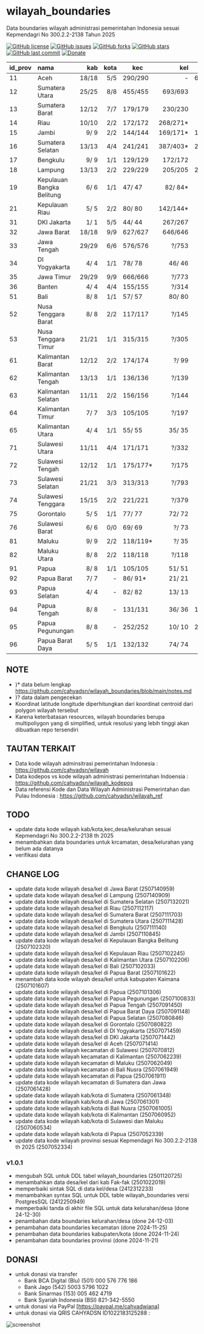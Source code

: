 # wilayah_boundaries
Data boundaries wilayah administrasi pemerintahan Indonesia sesuai Kepmendagri No 300.2.2-2138 Tahun 2025

[![GitHub license](https://img.shields.io/badge/license-MIT-blue.svg)](LICENSE)
[![GitHub issues](https://img.shields.io/github/issues/cahyadsn/wilayah_boundaries.svg)](https://github.com/cahyadsn/wilayah_boundaries/issues)
[![GitHub forks](https://img.shields.io/github/forks/cahyadsn/wilayah_boundaries.svg)](https://github.com/cahyadsn/wilayah_boundaries/network)
[![GitHub stars](https://img.shields.io/github/stars/cahyadsn/wilayah_boundaries.svg)](https://github.com/cahyadsn/wilayah_boundaries/stargazers)
[![GitHub last commit](https://img.shields.io/github/last-commit/google/skia.svg?style=flat)]()
[![Donate](https://img.shields.io/badge/$-support-ff69b4.svg?style=flat)](https://paypal.me/cahyadwiana)

| id_prov | nama                      |    kab    | kota  |   kec    |    kel    |    desa    |
|---------|:--------------------------|----------:|------:|----------|----------:|-----------:|
| 11      | Aceh                      |    18/18  |  5/5  | 290/290  |     -     | 6495/6500* |
| 12      | Sumatera Utara            |    25/25  |  8/8  | 455/455  |  693/693  | 5417/5417  |
| 13      | Sumatera Barat            |    12/12  |  7/7  | 179/179  |  230/230  |  929/1035* |
| 14      | Riau                      |    10/10  |  2/2  | 172/172  |  268/271* | 1591/1591  |
| 15      | Jambi                     |     9/ 9  |  2/2  | 144/144  |  169/171* | 1399/1414* |
| 16      | Sumatera Selatan          |    13/13  |  4/4  | 241/241  |  387/403* | 2852/2856* |
| 17      | Bengkulu                  |     9/ 9  |  1/1  | 129/129  |  172/172  | 1341/1341  |
| 18      | Lampung                   |    13/13  |  2/2  | 229/229  |  205/205  | 2435/2446* |
| 19      | Kepulauan Bangka Belitung |     6/ 6  |  1/1  |  47/ 47  |   82/ 84* |  309/ 309  |
| 21      | Kepulauan Riau            |     5/ 5  |  2/2  |  80/ 80  |  142/144* |  275/ 275  |
| 31      | DKI Jakarta               |     1/ 1  |  5/5  |  44/ 44  |  267/267  |     -      |
| 32      | Jawa Barat                |    18/18  |  9/9  | 627/627  |  646/646  | 5311/5311  |
| 33      | Jawa Tengah               |    29/29  |  6/6  | 576/576  |    ?/753  |    ?/7810  |
| 34      | DI Yogyakarta             |     4/ 4  |  1/1  |  78/ 78  |   46/ 46  |  392/ 392  |
| 35      | Jawa Timur                |    29/29  |  9/9  | 666/666  |    ?/773  |    ?/7721  |
| 36      | Banten                    |     4/ 4  |  4/4  | 155/155  |    ?/314  |    ?/1238  |
| 51      | Bali                      |     8/ 8  |  1/1  |  57/ 57  |   80/ 80  |  636/ 636  |
| 52      | Nusa Tenggara Barat       |     8/ 8  |  2/2  | 117/117  |    ?/145  |    ?/1021  |
| 53      | Nusa Tenggara Timur       |    21/21  |  1/1  | 315/315  |    ?/305  |    ?/3137  |
| 61      | Kalimantan Barat          |    12/12  |  2/2  | 174/174  |    ?/ 99  |    ?/2046  |
| 62      | Kalimantan Tengah         |    13/13  |  1/1  | 136/136  |    ?/139  |    ?/1432  |
| 63      | Kalimantan Selatan        |    11/11  |  2/2  | 156/156  |    ?/144  |    ?/1872  |
| 64      | Kalimantan Timur          |     7/ 7  |  3/3  | 105/105  |    ?/197  |    ?/ 841  |
| 65      | Kalimantan Utara          |     4/ 4  |  1/1  |  55/ 55  |   35/ 35  |  447/ 447  |
| 71      | Sulawesi Utara            |    11/11  |  4/4  | 171/171  |    ?/332  |    ?/1507  |
| 72      | Sulawesi Tengah           |    12/12  |  1/1  | 175/177* |    ?/175  |    ?/1842  |
| 73      | Sulawesi Selatan          |    21/21  |  3/3  | 313/313  |    ?/793  |    ?/2266  |
| 74      | Sulawesi Tenggara         |    15/15  |  2/2  | 221/221  |    ?/379  |    ?/1908  |
| 75      | Gorontalo                 |     5/ 5  |  1/1  |  77/ 77  |   72/ 72  |  657/ 657  |
| 76      | Sulawesi Barat            |     6/ 6  |  0/0  |  69/ 69  |    ?/ 73  |    ?/ 575  |
| 81      | Maluku                    |     9/ 9  |  2/2  | 118/119* |    ?/ 35  |    ?/1200  |
| 82      | Maluku Utara              |     8/ 8  |  2/2  | 118/118  |    ?/118  |    ?/1067  |
| 91      | Papua                     |     8/ 8  |  1/1  | 105/105  |   51/ 51  |  947/ 948* |
| 92      | Papua Barat               |     7/ 7  |   -   |  86/ 91* |   21/ 21  |  803/ 803  |
| 93      | Papua Selatan             |     4/ 4  |   -   |  82/ 82  |   13/ 13  |  674/ 677* |
| 94      | Papua Tengah              |     8/ 8  |   -   | 131/131  |   36/ 36  | 1154/1172* |
| 95      | Papua Pegunungan          |     8/ 8  |   -   | 252/252  |   10/ 10  | 2583/2617* |
| 96      | Papua Barat Daya          |     5/ 5  |  1/1  | 132/132  |   74/ 74  |  939/ 939  |

## NOTE
* )* data belum lengkap https://github.com/cahyadsn/wilayah_boundaries/blob/main/notes.md
* )? data dalam pengecekan
* Koordinat latitude longitude diperhitungkan dari koordinat centroid dari polygon wilayah tersebut
* Karena keterbatasan resources, wilayah boundaries berupa multipoliygon yang di simplified, untuk resolusi yang lebih tinggi akan dibuatkan repo tersendiri

## TAUTAN TERKAIT
* Data kode wilayah adminsitrasi pemerintahan Indonesia : https://github.com/cahyadsn/wilayah
* Data kodepos vs kode wilayah administrasi pemerintahan Indoensia : https://github.com/cahyadsn/wilayah_kodepos
* Data referensi Kode dan Data Wilayah Administrasi Pemerintahan dan Pulau Indonesia : https://github.com/cahyadsn/wilayah_ref

## TODO
* update data kode wilayah kab/kota,kec,desa/kelurahan sesuai Kepmendagri No 300.2.2-2138 th 2025
* menambahkan data boundaries untuk krcamatan, desa/kelurahan yang belum ada datanya
* verifikasi data

## CHANGE LOG
* update data kode wilayah desa/kel di Jawa Barat (2507140959)
* update data kode wilayah desa/kel di Lampung (2507140909)
* update data kode wilayah desa/kel di Sumatera Selatan (2507132021)
* update data kode wilayah desa/kel di Riau (2507112117)
* update data kode wilayah desa/kel di Sumatera Barat (2507111703)
* update data kode wilayah desa/kel di Sumatera Utara (2507111428)
* update data kode wilayah desa/kel di Bengkulu (2507111140)
* update data kode wilayah desa/kel di Jambi (2507110845)
* update data kode wilayah desa/kel di Kepulauan Bangka Belitung (2507102320)
* update data kode wilayah desa/kel di Kepulauan Riau (2507102245)
* update data kode wilayah desa/kel di Kalimantan Utara (2507102206)
* update data kode wilayah desa/kel di Bali (2507102033)
* update data kode wilayah desa/kel di Papua Barat (2507101622)
* menambah data kode wilayah desa/kel untuk kabupaten Kaimana (2507101607) 
* update data kode wilayah desa/kel di Papua (2507101306)
* update data kode wilayah desa/kel di Papua Pegunungan (2507100833)
* update data kode wilayah desa/kel di Papua Tengah (2507091450)
* update data kode wilayah desa/kel di Papua Barat Daya (2507091148)
* update data kode wilayah desa/kel di Papua Selatan (2507080846)
* update data kode wilayah desa/kel di Gorontalo (2507080822)
* update data kode wilayah desa/kel di DI Yogyakarta (2507071459)
* update data kode wilayah desa/kel di DKI Jakarta (2507071442)
* update data kode wilayah desa/kel di Aceh (2507071414)
* update data kode wilayah kecamatan di Sulawesi (2507070812)
* update data kode wilayah kecamatan di Kalimantan (2507062239)
* update data kode wilayah kecamatan di Maluku (2507062049)
* update data kode wilayah kecamatan di Bali Nusra (2507061949)
* update data kode wilayah kecamatan di Papua (2507061911)
* update data kode wilayah kecamatan di Sumatera dan Jawa (2507061428)
* update data kode wilayah kab/kota di Sumatera (2507061348)
* update data kode wilayah kab/kota di Jawa (2507061301)
* update data kode wilayah kab/kota di Bali Nusra (2507061005)
* update data kode wilayah kab/kota di Kalimantan (2507060952)
* update data kode wilayah kab/kota di Sulawesi dan Maluku (2507060534)
* update data kode wilayah kab/kota di Papua (2507052339)
* update data kode wilayah provinsi sesuai Kepmendagri No 300.2.2-2138 th 2025 (2507052334)

### v1.0.1
* mengubah SQL untuk DDL tabel wilayah_boundaries (2501120725)
* menambahkan data desa/kel dari kab Fak-fak (2501022019)
* memperbaiki sintak SQL di data kel/desa (2412312233)
* menambahkan syntax SQL untuk DDL table wilayah_boundaries versi PostgresSQL (2412250949)
* memperbaiki tanda di akhir file SQL untuk data kelurahan/desa  (done 24-12-30)
* penambahan data boundaries kelurahan/desa (done 24-12-03)
* penambahan data boundaries kecamatan (done 2024-11-25)
* penambahan data boundaries kabupaten/kota (done 2024-11-24)
* penambahan data boundaries provinsi (done 2024-11-21)

## DONASI
- untuk donasi via transfer
    - Bank BCA Digital (Blu) (501) 000 576 776 186
    - Bank Jago (542) 5003 5796 1022
    - Bank Sinarmas (153) 005 462 4719
    - Bank Syariah Indonesia (BSI) 821-342-5550
- untuk donasi via PayPal [https://paypal.me/cahyadwiana]
- untuk donasi via QRIS CAHYADSN ID1022183125288 :

![screenshot](https://github.com/cahyadsn/wilayah/blob/master/docs/qr_code.cahyadsn.png?raw=true 'Donasi via QRIS CAHYADSN')


